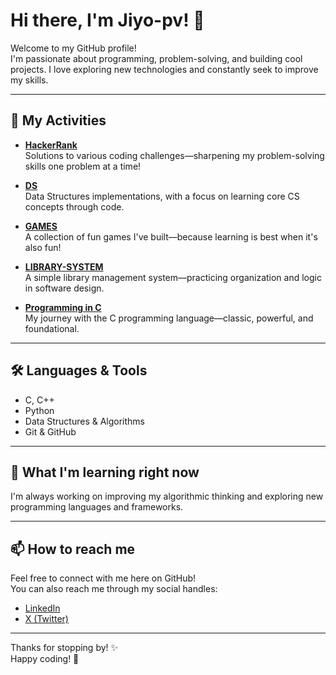 # Hi there, I'm Jiyo-pv! 👋

Welcome to my GitHub profile!  
I'm passionate about programming, problem-solving, and building cool projects. I love exploring new technologies and constantly seek to improve my skills.

---

## 🚀 My Activities

- [**HackerRank**](https://github.com/Jiyo-pv/HackerRank)  
  Solutions to various coding challenges—sharpening my problem-solving skills one problem at a time!

- [**DS**](https://github.com/Jiyo-pv/DS)  
  Data Structures implementations, with a focus on learning core CS concepts through code.

- [**GAMES**](https://github.com/Jiyo-pv/GAMES)  
  A collection of fun games I've built—because learning is best when it's also fun!

- [**LIBRARY-SYSTEM**](https://github.com/Jiyo-pv/LIBRARY-SYSTEM)  
  A simple library management system—practicing organization and logic in software design.

- [**Programming in C**](https://github.com/Jiyo-pv/-programming-in-C)  
  My journey with the C programming language—classic, powerful, and foundational.

---

## 🛠️ Languages & Tools

- C, C++
- Python
- Data Structures & Algorithms
- Git & GitHub

---

## 🌱 What I'm learning right now

I'm always working on improving my algorithmic thinking and exploring new programming languages and frameworks.

---

## 📫 How to reach me

Feel free to connect with me here on GitHub!  
You can also reach me through my social handles:

- [LinkedIn](https://www.linkedin.com/in/jiyo-p-v/)
- [X (Twitter)](https://x.com/jiyo5436)

---

Thanks for stopping by! ✨  
Happy coding! 🚀
